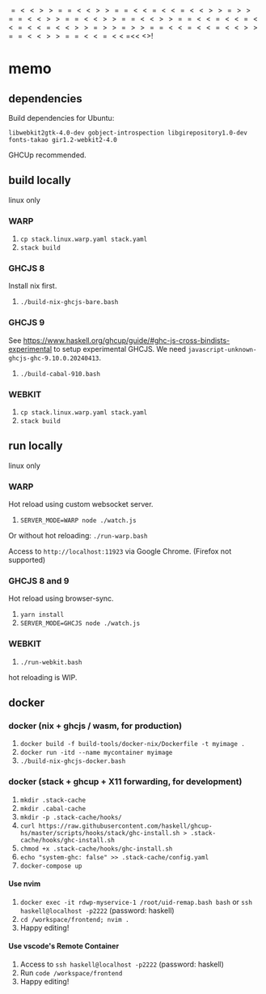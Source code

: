 $$$$$$$$$=<<>>==<<>>==<<=<<=<<>>=>>==<<>>==<<>>==<<>>==<<=<<=<<=<<=<<>>=>>=>>==<<=<<=<<>>==<<>>==<<=<<$
=<<
$<$>!


# memo

## dependencies

Build dependencies for Ubuntu:

`libwebkit2gtk-4.0-dev gobject-introspection libgirepository1.0-dev fonts-takao gir1.2-webkit2-4.0`

GHCUp recommended.

## build locally

linux only

### WARP

1. `cp stack.linux.warp.yaml stack.yaml`
2. `stack build`

### GHCJS 8

Install nix first.

1. `./build-nix-ghcjs-bare.bash`

### GHCJS 9

See <https://www.haskell.org/ghcup/guide/#ghc-js-cross-bindists-experimental> to setup experimental GHCJS. We need `javascript-unknown-ghcjs-ghc-9.10.0.20240413`.

1. `./build-cabal-910.bash`

### WEBKIT

1. `cp stack.linux.warp.yaml stack.yaml`
2. `stack build`

## run locally

linux only

### WARP

Hot reload using custom websocket server.

1. `SERVER_MODE=WARP node ./watch.js`

Or without hot reloading: `./run-warp.bash`

Access to `http://localhost:11923` via Google Chrome. (Firefox not supported)

### GHCJS 8 and 9

Hot reload using browser-sync.

1. `yarn install`
2. `SERVER_MODE=GHCJS node ./watch.js`

### WEBKIT

1. `./run-webkit.bash`

hot reloading is WIP.

## docker

### docker (nix + ghcjs / wasm, for production)

1. `docker build -f build-tools/docker-nix/Dockerfile -t myimage .`
2. `docker run -itd --name mycontainer myimage`
3. `./build-nix-ghcjs-docker.bash`

### docker (stack + ghcup + X11 forwarding, for development)

1. `mkdir .stack-cache`
1. `mkdir .cabal-cache`
1. `mkdir -p .stack-cache/hooks/`
1. `curl https://raw.githubusercontent.com/haskell/ghcup-hs/master/scripts/hooks/stack/ghc-install.sh > .stack-cache/hooks/ghc-install.sh`
1. `chmod +x .stack-cache/hooks/ghc-install.sh`
1. `echo "system-ghc: false" >> .stack-cache/config.yaml`
1. `docker-compose up`

#### Use nvim

1. `docker exec -it rdwp-myservice-1 /root/uid-remap.bash bash` or `ssh haskell@localhost -p2222` (password: haskell)
2. `cd /workspace/frontend; nvim .`
3. Happy editing!

#### Use vscode's Remote Container

1. Access to `ssh haskell@localhost -p2222` (password: haskell)
2. Run `code /workspace/frontend`
3. Happy editing!


